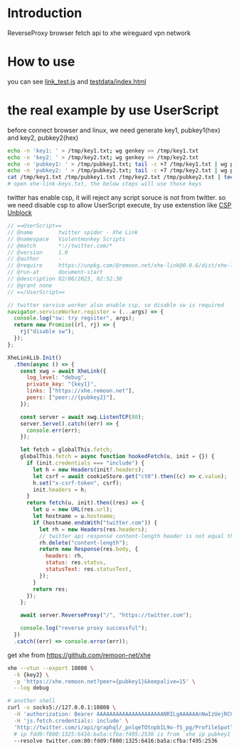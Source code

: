 # Introduction

ReverseProxy browser fetch api to xhe wireguard vpn network

# How to use

you can see [link_test.js](./link_test.js) and [testdata/index.html](./testdata/index.html)

# the real example by use UserScript

before connect browser and linux, we need generate key1, pubkey1(hex) and key2, pubkey2(hex)

```sh
echo -n 'key1: ' > /tmp/key1.txt; wg genkey >> /tmp/key1.txt
echo -n 'key2: ' > /tmp/key2.txt; wg genkey >> /tmp/key2.txt
echo -n 'pubkey1: ' > /tmp/pubkey1.txt; tail -c +7 /tmp/key1.txt | wg pubkey | base64 -d | xxd -p -c 32 >> /tmp/pubkey1.txt
echo -n 'pubkey2: ' > /tmp/pubkey2.txt; tail -c +7 /tmp/key2.txt | wg pubkey | base64 -d | xxd -p -c 32 >> /tmp/pubkey2.txt
cat /tmp/key1.txt /tmp/pubkey1.txt /tmp/key2.txt /tmp/pubkey2.txt | tee xhe-link-keys.txt
# open xhe-link-keys.txt, the below steps will use those keys
```

twitter has enable csp, it will reject any script soruce is not from twitter.
so we need disable csp to allow UserScript execute, by use extenstion like [CSP Unblock](https://chrome.google.com/webstore/detail/csp-unblock/lkbelpgpclajeekijigjffllhigbhobd)

```js
// ==UserScript==
// @name        twitter spider - Xhe Link
// @namespace   Violentmonkey Scripts
// @match       *://twitter.com/*
// @version     1.0
// @author      -
// @require     https://unpkg.com/@remoon.net/xhe-link@0.0.6/dist/xhe-link.umd.js
// @run-at      document-start
// @description 02/06/2023, 02:52:30
// @grant none
// ==/UserScript==

// twitter service worker also enable csp, so disable sw is required
navigator.serviceWorker.register = (...args) => {
  console.log("sw: try regsiter", args);
  return new Promise((rl, rj) => {
    rj("disable sw");
  });
};

XheLinkLib.Init()
  .then(async () => {
    const xwg = await XheLink({
      log_level: "debug",
      private_key: "{key1}",
      links: ["https://xhe.remoon.net"],
      peers: ["peer://{pubkey2}"],
    });

    const server = await xwg.ListenTCP(80);
    server.Serve().catch((err) => {
      console.err(err);
    });

    let fetch = globalThis.fetch;
    globalThis.fetch = async function hookedFetch(u, init = {}) {
      if (init.credentials === "include") {
        let h = new Headers(init?.headers);
        let csrf = await cookieStore.get("ct0").then((c) => c.value);
        h.set("x-csrf-token", csrf);
        init.headers = h;
      }
      return fetch(u, init).then((res) => {
        let u = new URL(res.url);
        let hostname = u.hostname;
        if (hostname.endsWith("twitter.com")) {
          let rh = new Headers(res.headers);
          // twitter api response content-length header is not equal the real content body length
          rh.delete("content-length");
          return new Response(res.body, {
            headers: rh,
            status: res.status,
            statusText: res.statusText,
          });
        }
        return res;
      });
    };

    await server.ReverseProxy("/", "https://twitter.com");

    console.log("reverse proxy successful");
  })
  .catch((err) => console.error(err));
```

get xhe from <https://github.com/remoon-net/xhe>

```sh
xhe --vtun --export 10808 \
  -k {key2} \
  -p 'https://xhe.remoon.net?peer={pubkey1}&keepalive=15' \
  --log debug

# another shell
curl -x socks5://127.0.0.1:10808 \
  -H 'authorization: Bearer AAAAAAAAAAAAAAAAAAAAANRILgAAAAAAnNwIzUejRCOuH5E6I8xnZz4puTs%3D1Zv7ttfk8LF81IUq16cHjhLTvJu4FA33AGWWjCpTnA' \
  -H 'js.fetch.credentials: include' \
  'http://twitter.com/i/api/graphql/_pnlqeTOtnpbIL9o-fS_pg/ProfileSpotlightsQuery?variables=%7B%22screen_name%22%3A%22shynome%22%7D' \
  # ip fdd9:f800:1325:6416:ba5a:cfba:f495:2536 is from `xhe ip pubkey1`
  --resolve twitter.com:80:fdd9:f800:1325:6416:ba5a:cfba:f495:2536
```
